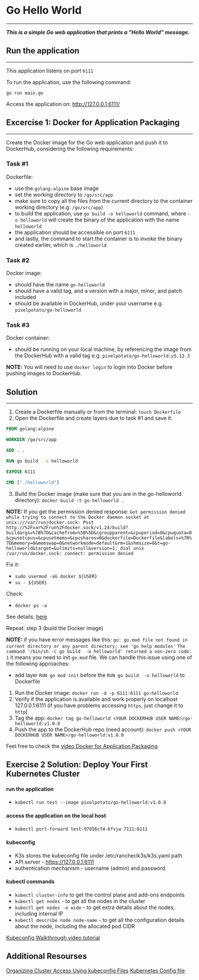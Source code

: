 # Go Hello World

---

***This is a simple Go web application that prints a "Hello World" message.***

## Run the application

---

This application listens on port `6111`

To run the application, use the following command:
```
go run main.go 
```

Access the application on: http://127.0.0.1:6111/


## Excercise 1: Docker for Application Packaging

---

Create the Docker image for the Go web application and push it to DockerHub, considering the following requirements:

### Task #1
Dockerfile:

- use the `golang:alpine` base image
- set the working directory to `/go/src/app`
- make sure to copy all the files from the current directory to the container working directory (e.g. `/go/src/app`)
- to build the application, use `go build -o helloworld` command, where `-o helloworld` will create the binary of the application with the name `helloworld`
- the application should be accessible on port `6111`
- and lastly, the command to start the container is to invoke the binary created earlier, which is `./helloworld`

### Task #2 
Docker image:

- should have the name `go-helloworld`
- should have a valid tag, and a version with a major, minor, and patch included
- should be available in DockerHub, under your username e.g. `pixelpotato/go-helloworld`

### Task #3
Docker container:

- should be running on your local machine, by referencing the image from the DockerHub with a valid tag e.g. `pixelpotato/go-helloworld:v5.12.3`

**NOTE:** You will need to use `docker login` to login into Docker before pushing images to DockerHub.


## Solution

---

1. Create a Dockerfile manually or from the terminal: `touch Dockerfile`
2. Open the Dockerfile and create layers due to task #1 and save it:

```dockerfile
FROM golang:alpine

WORKDIR /go/src/app

ADD . .

RUN go build  -o helloworld

EXPOSE 6111

CMD ["./helloworld"]
```

3. Build the Docker image (make sure that you are in the go-helloworld directory):
`docker build -t go-helloworld .`

**NOTE:** If you get the permission denied response:
`Got permission denied while trying to connect to the Docker daemon socket at unix:///var/run/docker.sock: Post http://%2Fvar%2Frun%2Fdocker.sock/v1.24/build?buildargs=%7B%7D&cachefrom=%5B%5D&cgroupparent=&cpuperiod=0&cpuquota=0&cpusetcpus=&cpusetmems=&cpushares=0&dockerfile=Dockerfile&labels=%7B%7D&memory=0&memswap=0&networkmode=default&rm=1&shmsize=0&t=go-helloworld&target=&ulimits=null&version=1: dial unix /var/run/docker.sock: connect: permission denied`
   
Fix it:
- `sudo usermod -aG docker ${USER}`
- `su - ${USER}`
   
Check:
- `docker ps -a`
   
See details: [here](https://www.digitalocean.com/community/questions/how-to-fix-docker-got-permission-denied-while-trying-to-connect-to-the-docker-daemon-socket)
   
Repeat: step 3 (build the Docker image)

**NOTE:** if you have error messages like this:
`go: go.mod file not found in current directory or any parent directory; see 'go help modules'` 
`The command '/bin/sh -c go build  -o helloworld' returned a non-zero code: 1`
it means you need to init `go.mod` file. We can handle this issue using one of the following approaches:
- add layer `RUN go mod init` before the `RUN go build  -o helloworld` to Dockerfile

1. Run the Docker image: `docker run -d -p 6111:6111 go-helloworld`
2. Verify if the application is available and work properly on localhost 127.0.0.1:6111 (if you have problems accessing `https`, just change it to `http`)
3. Tag the app: `docker tag go-helloworld <YOUR DOCKERHUB USER NAME>/go-helloworld:v1.0.0`
4. Push the app to the DockerHub repo (need account): `docker push <YOUR DOCKERHUB USER NAME>/go-helloworld:v1.0.0`
   
Feel free to check the [video Docker for Application Packaging](https://www.youtube.com/watch?v=f6gw_f-CO8U&t=1s)


## Exercise 2 Solution: Deploy Your First Kubernetes Cluster

#### run the application

- `kubectl run test --image pixelpotato/go-helloworld:v1.0.0`

#### access the application on the local host

- `kubectl port-forward test-97856cf4-6fvjw 7111:6111`


#### kubeconfig

- K3s stores the kubeconfig file under /etc/rancher/k3s/k3s.yaml path
- API server - https://127.0.0.1:6111
- authentication mechanism - username (admin) and password

#### kubectl commands

- `kubectl cluster-info` to get the control plane and add-ons endpoints
- `kubectl get nodes` - to get all the nodes in the cluster
- `kubectl get nodes -o wide` - to get extra details about the nodes, including internal IP
- `kubectl describe node node-name` - to get all the configuration details about the node, including the allocated pod CIDR

[Kubeconfig Walkthrough video tutorial](https://www.youtube.com/watch?v=yi1kR9nDw1g)

## Additional Resourses

[Organizing Cluster Access Using kubeconfig Files](https://kubernetes.io/docs/concepts/configuration/organize-cluster-access-kubeconfig/)
[Kubernetes Config file](https://community.suse.com/posts/cluster-this-is-your-admin-do-you-read)